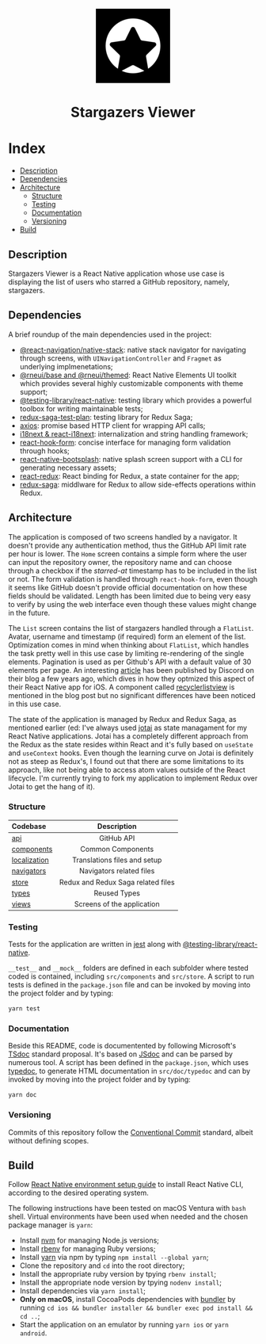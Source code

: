<p align="center">
  <img src="doc/img/logo.png" width="150"/></br>
  <h1 align="center">Stargazers Viewer</h1>
</p>

# Index
- [Description](#description)
- [Dependencies](#dependencies)
- [Architecture](#architecture)
  - [Structure](#structure)
  - [Testing](#testing)
  - [Documentation](#documentation)
  - [Versioning](#versioning)
- [Build](#build)

## Description
Stargazers Viewer is a React Native application whose use case is displaying the list of users who starred a GitHub repository, namely, stargazers.

## Dependencies
A brief roundup of the main dependencies used in the project: 
- [@react-navigation/native-stack](https://reactnavigation.org/docs/stack-navigator/): native stack navigator for navigating through screens, with `UINavigationController` and `Fragmet` as underlying implmenetations;
- [@rneui/base and @rneui/themed](https://reactnativeelements.com): React Native Elements UI toolkit which provides several highly customizable components with theme support;
- [@testing-library/react-native](https://testing-library.com): testing library which provides a powerful toolbox for writing maintainable tests;
- [redux-saga-test-plan](https://github.com/jfairbank/redux-saga-test-plan): testing library for Redux Saga;
- [axios](https://axios-http.com): promise based HTTP client for wrapping API calls;
- [i18next & react-i18next](https://www.i18next.com): internalization and string handling framework;
- [react-hook-form](https://react-hook-form.com): concise interface for managing form validation through hooks;
- [react-native-bootsplash](https://github.com/zoontek/react-native-bootsplash): native splash screen support with a CLI for generating necessary assets;
- [react-redux](https://react-redux.js.org): React binding for Redux, a state container for the app;
- [redux-saga](https://redux-saga.js.org): middlware for Redux to allow side-effects operations within Redux.

## Architecture
The application is composed of two screens handled by a navigator. It doesn't provide any authentication method, thus the GitHub API limit rate per hour is lower.
The `Home` screen contains a simple form where the user can input the repository owner, the repository name and can choose through a checkbox if the *starred-at* timestamp has to be included in the list or not. 
The form validation is handled through `react-hook-form`, even though it seems like GitHub doesn't provide official documentation on how these fields should be validated. 
Length has been limited due to being very easy to verify by using the web interface even though these values might change in the future. 

The `List` screen contains the list of stargazers handled through a `FlatList`. Avatar, username and timestamp (if required) form an element of the list. 
Optimization comes in mind when thinking about `FlatList`, which handles the task pretty well in this use case by limiting re-rendering of the single elements.
Pagination is used as per Github's API with a default value of 30 elements per page.
An interesting [article](https://discord.com/blog/how-discord-achieves-native-ios-performance-with-react-native) has been published by Discord on their blog a few years ago, which dives in how they optmized this aspect of their React Native app for iOS. 
A component called [recyclerlistview](https://github.com/Flipkart/recyclerlistview) is mentioned in the blog post but no significant differences have been noticed in this use case.

The state of the application is managed by Redux and Redux Saga, as mentioned earlier (ed: I've always used [jotai](https://jotai.org) as state managament for my React Native applications. Jotai has a completely different approach from the Redux as the state resides within React and it's fully based on `useState` and `useContext` hooks. Even though the learning curve on Jotai is definitely not as steep as Redux's, I found out that there are some limitations to its approach, like not being able to access atom values outside of the React lifecycle. 
I'm currently trying to fork my application to implement Redux over Jotai to get the hang of it).

### Structure
| Codebase              |      Description          |
| :-------------------- | :-----------------------: |
| [api](src/api/)        |      GitHub API           |
| [components](src/components/)  |     Common Components          |
| [localization](src/localization/)      | Translations files and setup     |
| [navigators](src/navigators/)    |   Navigators related files        |
| [store](src/store/)        |   Redux and Redux Saga related files        |
| [types](src/types/)      |   Reused Types        |
| [views](src/views/)        |      Screens of the application          |

### Testing 
Tests for the application are written in [jest](https://jestjs.io) along with [@testing-library/react-native](https://testing-library.com).

`__test__` and `__mock__` folders are defined in each subfolder where tested coded is contained, including `src/components` and `src/store`.
A script to run tests is defined in the `package.json` file and can be invoked by moving into the project folder and by typing: 
```
yarn test
```

### Documentation 
Beside this README, code is documentented by following Microsoft's [TSdoc](https://tsdoc.org) standard proposal. It's based on [JSdoc](https://jsdoc.app) and can be parsed by numerous tool.
A script has been defined in the `package.json`, which uses [typedoc](https://typedoc.org), to generate HTML documentation in `src/doc/typedoc` and can by invoked by moving into the project folder and by typing: 
```
yarn doc
```

### Versioning
Commits of this repository follow the [Conventional Commit](https://www.conventionalcommits.org/en/v1.0.0/) standard, albeit without defining scopes.

## Build
Follow [React Native environment setup guide](https://reactnative.dev/docs/environment-setup) to install React Native CLI, according to the desired operating system.

The following instructions have been tested on macOS Ventura with `bash` shell. Virtual environments have been used when needed and the chosen package manager is `yarn`:
* Install [nvm](https://github.com/nvm-sh/nvm#installing-and-updating) for managing Node.js versions;
* Install [rbenv](https://github.com/rbenv/rbenv) for managing Ruby versions;
* Install [yarn](https://pm2.keymetrics.io) via npm by typing `npm install --global yarn`;
* Clone the repository and `cd` into the root directory;
* Install the appropriate ruby version by tpying `rbenv install`;
* Install the appropriate node version by tpying `nodenv install`;
* Install dependencies via `yarn install`; 
* **Only on macOS**, install CocoaPods dependencies with [bundler](https://bundler.io) by running `cd ios && bundler installer && bundler exec pod install && cd ..`;
* Start the application on an emulator by running `yarn ios` or `yarn android`.

